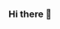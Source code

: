 ### Hi there 👋

<!--
**marioDAM/marioDAM** is a ✨ _special_ ✨ repository because its `README.md` (this file) appears on your GitHub profile.
Desarrollador de Software en proceso, cursando 2ºDAM en Madrid.
Muy atento en seguir aprendiendo en cuanto a difentes tecnlogías o frameworks, como pueden ser Docker, Git, Python, Java con SpringBoot,Android Studio
Here are some ideas to get you started:

- 🔭 I’m currently working on ...
- 🌱 I’m currently learning ...
- 👯 I’m looking to collaborate on ...
- 🤔 I’m looking for help with ...
- 💬 Ask me about ...
- 📫 How to reach me: ...
- 😄 Pronouns: ...
- ⚡ Fun fact: ...
-->
